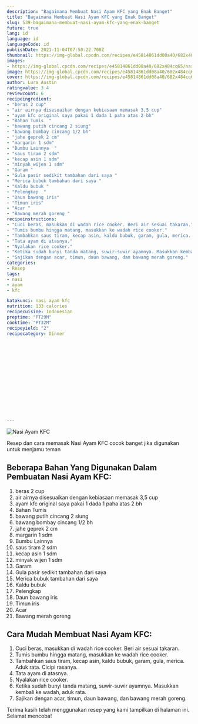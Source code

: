 ```yaml
---
description: "Bagaimana Membuat Nasi Ayam KFC yang Enak Banget"
title: "Bagaimana Membuat Nasi Ayam KFC yang Enak Banget"
slug: 539-bagaimana-membuat-nasi-ayam-kfc-yang-enak-banget
future: true
lang: id
language: id
languageCode: id
publishDate: 2021-11-04T07:50:22.708Z 
thumbnail: https://img-global.cpcdn.com/recipes/e45814861dd08a40/682x484cq65/nasi-ayam-kfc-foto-resep-utama.webp
images:
- https://img-global.cpcdn.com/recipes/e45814861dd08a40/682x484cq65/nasi-ayam-kfc-foto-resep-utama.webp
image: https://img-global.cpcdn.com/recipes/e45814861dd08a40/682x484cq65/nasi-ayam-kfc-foto-resep-utama.webp
cover: https://img-global.cpcdn.com/recipes/e45814861dd08a40/682x484cq65/nasi-ayam-kfc-foto-resep-utama.webp
author: Lura Austin
ratingvalue: 3.4
reviewcount: 6
recipeingredient:
- "beras 2 cup"
- "air airnya disesuaikan dengan kebiasaan memasak 3,5 cup"
- "ayam kfc original saya pakai 1 dada 1 paha atas 2 bh"
- "Bahan Tumis  "
- "bawang putih cincang 2 siung"
- "bawang bombay cincang 1/2 bh"
- "jahe geprek 2 cm"
- "margarin 1 sdm"
- "Bumbu Lainnya  "
- "saus tiram 2 sdm"
- "kecap asin 1 sdm"
- "minyak wijen 1 sdm"
- "Garam "
- "Gula pasir sedikit tambahan dari saya "
- "Merica bubuk tambahan dari saya "
- "Kaldu bubuk "
- "Pelengkap  "
- "Daun bawang iris"
- "Timun iris"
- "Acar "
- "Bawang merah goreng "
recipeinstructions:
- "Cuci beras, masukkan di wadah rice cooker. Beri air sesuai takaran."
- "Tumis bumbu hingga matang, masukkan ke wadah rice cooker."
- "Tambahkan saus tiram, kecap asin, kaldu bubuk, garam, gula, merica. Aduk rata. Cicipi rasanya."
- "Tata ayam di atasnya."
- "Nyalakan rice cooker."
- "Ketika sudah bunyi tanda matang, suwir-suwir ayamnya. Masukkan kembali ke wadah, aduk rata."
- "Sajikan dengan acar, timun, daun bawang, dan bawang merah goreng."
categories:
- Resep
tags:
- nasi
- ayam
- kfc

katakunci: nasi ayam kfc 
nutrition: 133 calories
recipecuisine: Indonesian
preptime: "PT29M"
cooktime: "PT32M"
recipeyield: "2"
recipecategory: Dinner


     
    
    
    
    
    
    
    
    
    
    
      
    
---
```



![Nasi Ayam KFC](https://img-global.cpcdn.com/recipes/e45814861dd08a40/682x484cq65/nasi-ayam-kfc-foto-resep-utama.webp)

Resep dan cara memasak  Nasi Ayam KFC cocok banget jika digunakan untuk menjamu teman

<!--inarticleads1-->

## Beberapa Bahan Yang Digunakan Dalam Pembuatan Nasi Ayam KFC:

1. beras 2 cup
1. air airnya disesuaikan dengan kebiasaan memasak 3,5 cup
1. ayam kfc original saya pakai 1 dada 1 paha atas 2 bh
1. Bahan Tumis  
1. bawang putih cincang 2 siung
1. bawang bombay cincang 1/2 bh
1. jahe geprek 2 cm
1. margarin 1 sdm
1. Bumbu Lainnya  
1. saus tiram 2 sdm
1. kecap asin 1 sdm
1. minyak wijen 1 sdm
1. Garam 
1. Gula pasir sedikit tambahan dari saya 
1. Merica bubuk tambahan dari saya 
1. Kaldu bubuk 
1. Pelengkap  
1. Daun bawang iris
1. Timun iris
1. Acar 
1. Bawang merah goreng 



<!--inarticleads2-->

## Cara Mudah Membuat Nasi Ayam KFC:

1. Cuci beras, masukkan di wadah rice cooker. Beri air sesuai takaran.
1. Tumis bumbu hingga matang, masukkan ke wadah rice cooker.
1. Tambahkan saus tiram, kecap asin, kaldu bubuk, garam, gula, merica. Aduk rata. Cicipi rasanya.
1. Tata ayam di atasnya.
1. Nyalakan rice cooker.
1. Ketika sudah bunyi tanda matang, suwir-suwir ayamnya. Masukkan kembali ke wadah, aduk rata.
1. Sajikan dengan acar, timun, daun bawang, dan bawang merah goreng.




Terima kasih telah menggunakan resep yang kami tampilkan di halaman ini. Selamat mencoba!
